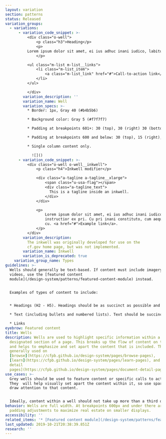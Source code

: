 ```yaml
---
layout: variation
section: patterns
status: Released
variation_groups:
  - variations:
      - variation_code_snippet: >-
          <div class="o-well">
              <p class="h3">Heading</p>
              <p>
          Lorem ipsum dolor sit amet, ei ius adhuc inani iudico, labitur instructior ex pri. Cu pri inani constituto, cum aeque noster commodo.
              </p>

          <ul class="m-list m-list__links">
              <li class="m-list_item">
                  <a class="m-list_link" href="#">Call-to-action link</a>
              </li>
          </ul>

          </div>
        variation_description: ''
        variation_name: Well
        variation_specs: >-
          * Border: 1px, Gray 40 (#b4b5b6)

          * Background color: Gray 5 (#f7f7f7)

          * Padding at breakpoints 601+: 30 (top), 30 (right) 30 (bottom), 30 (left)

          * Padding at breakpoints 600 and below: 30 (top), 15 (right), 30 (bottom), 15 (left)

          * Single column content only.

            ![]()
      - variation_code_snippet: >-
          <div class="o-well o-well__inkwell">
              <p class="h4">Inkwell modifier</p>

              <div class="a-tagline a-tagline__xlarge">
                  <span class="u-usa-flag"></span>
                  <div class="a-tagline_text">
                    This is a tagline inside an inkwell.
                  </div>
              </div>

              <p>
                  Lorem ipsum dolor sit amet, ei ius adhuc inani iudico, labitur
                  instructior ex pri. Cu pri inani constituto, cum aeque noster commodo
                  cu. <a href="#">Example link</a>.
              </p>
          </div>
        variation_description:
          T﻿he inkwell was originally developed for use on the
          cf.gov home page, but was not implemented.
        variation_name: Inkwell
        variation_is_deprecated: true
    variation_group_name: Types
guidelines: >-
  Wells should generally be text-based. If content must include imagery or
  videos, use the [featured content
  module](/design-system/patterns/featured-content-module) instead. 


  Examples of types of content to include:


  * Headings (H2 - H5). Headings should be as succinct as possible and 35 characters or less (including spaces)

  * Text (including bullets and numbered lists). Text should be succinct.

  * Links
eyebrow: Featured content
title: Wells
description: Wells are used to highlight specific information within a
  designated section of a page. This breaks up the flow of content on the page
  and helps to emphasize and set apart the content that is included. They are
  generally used on
  [browse](https://cfpb.github.io/design-system/pages/browse-pages),
  [learn](https://cfpb.github.io/design-system/pages/learn-pages), and [document
  detail
  pages](https://cfpb.github.io/design-system/pages/document-detail-pages).
use_cases: >-
  Grey wells should be used to feature content or specific calls to action.
  They  will help visually set apart the content within it, so use sparingly to
  draw attention to that content.


  Ideally, content within a well should not take up more than a third of page content.
behavior: Wells are full width. At breakpoints 600px and under there are slight
  padding adjustments to maximize real estate on smaller displays.
accessibility: ''
related_items: '* [Featured content module](/design-system/patterns/featured-content-module)'
last_updated: 2019-10-21T20:38:39.851Z
research: ''
---
```

